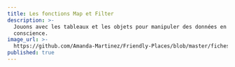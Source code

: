 ```yaml
---
title: Les fonctions Map et Filter
description: >-
  Jouons avec les tableaux et les objets pour manipuler des données en bonne
  conscience.
image_url: >-
  https://github.com/Amanda-Martinez/Friendly-Places/blob/master/fiches/img/tableaux-objets.jpg?raw=true
published: true
---
```

